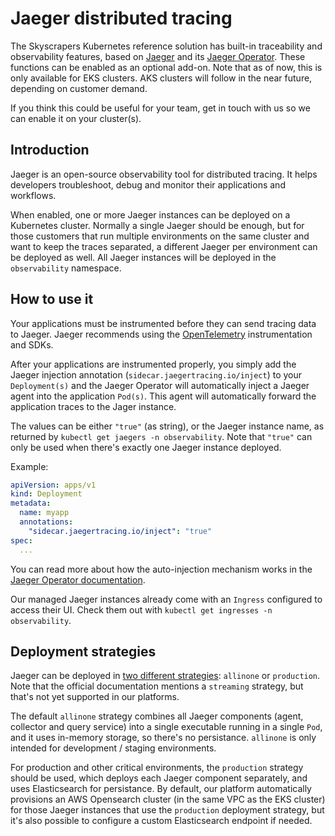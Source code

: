 # Jaeger distributed tracing

The Skyscrapers Kubernetes reference solution has built-in traceability and observability features, based on [Jaeger](https://www.jaegertracing.io/) and its [Jaeger Operator](https://www.jaegertracing.io/docs/1.38/operator/). These functions can be enabled as an optional add-on. Note that as of now, this is only available for EKS clusters. AKS clusters will follow in the near future, depending on customer demand.

If you think this could be useful for your team, get in touch with us so we can enable it on your cluster(s).

## Introduction

Jaeger is an open-source observability tool for distributed tracing. It helps developers troubleshoot, debug and monitor their applications and workflows.

When enabled, one or more Jaeger instances can be deployed on a Kubernetes cluster. Normally a single Jaeger should be enough, but for those customers that run multiple environments on the same cluster and want to keep the traces separated, a different Jaeger per environment can be deployed as well. All Jaeger instances will be deployed in the `observability` namespace.

## How to use it

Your applications must be instrumented before they can send tracing data to Jaeger. Jaeger recommends using the [OpenTelemetry](https://opentelemetry.io/) instrumentation and SDKs.

After your applications are instrumented properly, you simply add the Jaeger injection annotation (`sidecar.jaegertracing.io/inject`) to your `Deployment(s)` and the Jaeger Operator will automatically inject a Jaeger agent into the application `Pod(s)`. This agent will automatically forward the application traces to the Jager instance.

The values can be either `"true"` (as string), or the Jaeger instance name, as returned by `kubectl get jaegers -n observability`. Note that `"true"` can only be used when there's exactly one Jaeger instance deployed.

Example:

```yaml
apiVersion: apps/v1
kind: Deployment
metadata:
  name: myapp
  annotations:
    "sidecar.jaegertracing.io/inject": "true"
spec:
  ...
```

You can read more about how the auto-injection mechanism works in the [Jaeger Operator documentation](https://www.jaegertracing.io/docs/1.38/operator/#auto-injecting-jaeger-agent-sidecars).

Our managed Jaeger instances already come with an `Ingress` configured to access their UI. Check them out with `kubectl get ingresses -n observability`.

## Deployment strategies

Jaeger can be deployed in [two different strategies](https://www.jaegertracing.io/docs/1.38/operator/#deployment-strategies): `allinone` or `production`. Note that the official documentation mentions a `streaming` strategy, but that's not yet supported in our platforms.

The default `allinone` strategy combines all Jaeger components (agent, collector and query service) into a single executable running in a single `Pod`, and it uses in-memory storage, so there's no persistance. `allinone` is only intended for development / staging environments.

For production and other critical environments, the `production` strategy should be used, which deploys each Jaeger component separately, and uses Elasticsearch for persistance. By default, our platform automatically provisions an AWS Opensearch cluster (in the same VPC as the EKS cluster) for those Jaeger instances that use the `production` deployment strategy, but it's also possible to configure a custom Elasticsearch endpoint if needed.

